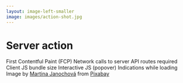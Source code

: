```yaml
---
layout: image-left-smaller
image: images/action-shot.jpg
---
```


<h1 class="h1-small">Server action</h1>

<v-clicks>
<IconBullet class="mt-8" icon="icons/green/thumbs-up.svg">
    First Contentful Paint (FCP)
</IconBullet>
<IconBullet icon="icons/green/thumbs-up.svg">
    Network calls to server
</IconBullet>
<IconBullet icon="icons/green/thumbs-up.svg">
    API routes required
</IconBullet>
<IconBullet icon="icons/green/thumbs-up.svg">
    Client JS bundle size
</IconBullet>
<IconBullet icon="icons/red/thumbs-down.svg">
    Interactive JS (popover)
</IconBullet>
<IconBullet icon="icons/orange/no-thumb.svg">
    Indications while loading
</IconBullet>
</v-clicks>

<Caption>Image by <a href="https://pixabay.com/users/tyna_janoch-1592329/?utm_source=link-attribution&utm_medium=referral&utm_campaign=image&utm_content=4500982">Martina Janochová</a> from <a href="https://pixabay.com//?utm_source=link-attribution&utm_medium=referral&utm_campaign=image&utm_content=4500982">Pixabay</a></Caption>

<!-- <div class="featured">Pros</div>

- simpler code
    - replace useSWR calls with direct calls to fs
[highlight] - fewer round-trips to server 
    - rendered page + stream
    - call function that runs on server via [RPC](https://en.wikipedia.org/wiki/Remote_procedure_call) + invalidate route
- fast FCP
   - loading indication (even component by component!)
[highlight] - submit form with action that runs on server
[highilght] - no API routes

<div class="featured">Cons</div>

- no interactive JS (popover)
- no indication when waiting for new data after submit

Can't take care of the last two without client components
but these client components won't increase network calls (??) -->